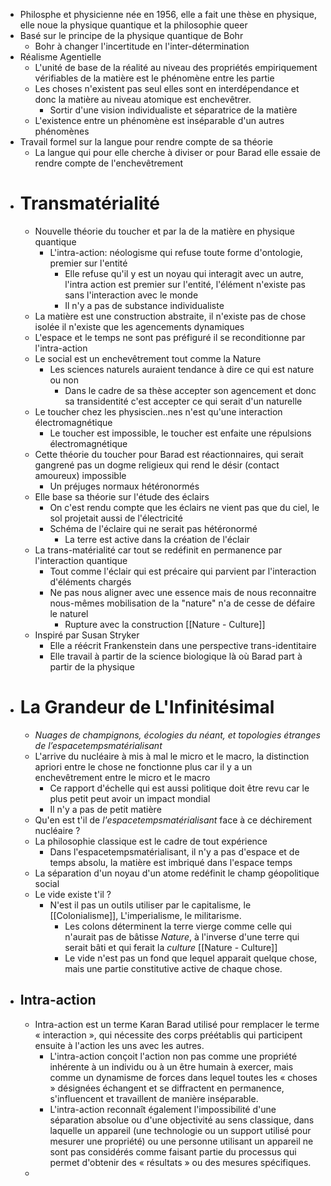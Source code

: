 - Philosphe et physicienne née en 1956, elle a fait une thèse en physique, elle noue la physique quantique et la philosophie queer
- Basé sur le principe de la physique quantique de Bohr
	- Bohr à changer l'incertitude en l'inter-détermination
- Réalisme Agentielle
	- L'unité de base de la réalité au niveau des propriétés empiriquement vérifiables de la matière est le phénomène entre les partie
	- Les choses n'existent pas seul elles sont en interdépendance et donc la matière au niveau atomique est enchevêtrer.
		- Sortir d'une vision individualiste et séparatrice de la matière
	- L'existence entre un phénomène est inséparable d'un autres phénomènes
- Travail formel sur la langue pour rendre compte de sa théorie
	- La langue qui pour elle cherche à diviser or pour Barad elle essaie de rendre compte de l'enchevêtrement
- # Transmatérialité
	- Nouvelle théorie du toucher et par la de la matière en physique quantique
		- L'intra-action: néologisme qui refuse toute forme d'ontologie, premier sur l'entité
			- Elle refuse qu'il y est un noyau qui interagit avec un autre, l'intra action est premier sur l'entité, l'élément n'existe pas sans l'interaction avec le monde
			- Il n'y a pas de substance individualiste
	- La matière est une construction abstraite, il n'existe pas de chose isolée il n'existe que les agencements dynamiques
	- L'espace et le temps ne sont pas préfiguré il se reconditionne par l'intra-action
	- Le social est un enchevêtrement tout comme la Nature
		- Les sciences naturels auraient tendance à dire ce qui est nature ou non
			- Dans le cadre de sa thèse accepter son agencement et donc sa transidentité c'est accepter ce qui serait d'un naturelle
	- Le toucher chez les physiscien..nes n'est qu'une interaction électromagnétique
		- Le toucher est impossible, le toucher est enfaite une répulsions électromagnétique
	- Cette théorie du toucher pour Barad est réactionnaires, qui serait gangrené pas un dogme religieux qui rend le désir (contact amoureux) impossible
		- Un préjuges normaux hétéronormés
	- Elle base sa théorie sur l'étude des éclairs
		- On c'est rendu compte que les éclairs ne vient pas que du ciel, le sol projetait aussi de l'électricité
		- Schéma de l'éclaire qui ne serait pas hétéronormé
			- La terre est active dans la création de l'éclair
	- La trans-matérialité car tout se redéfinit en permanence par l'interaction quantique
		- Tout comme l'éclair qui est précaire qui parvient par l'interaction d'éléments chargés
		- Ne pas nous aligner avec une essence mais de nous reconnaitre nous-mêmes mobilisation de la "nature" n'a de cesse de défaire le naturel
			- Rupture avec la construction [[Nature - Culture]]
	- Inspiré par Susan Stryker
		- Elle a réécrit Frankenstein dans une perspective trans-identitaire
		- Elle travail à partir de la science biologique là où Barad part à partir de la physique
- # La Grandeur de L'Infinitésimal
	- *Nuages de champignons, écologies du néant, et topologies étranges de l’espacetempsmatérialisant*
	- L'arrive du nucléaire à mis à mal le micro et le macro, la distinction apriori entre le chose ne fonctionne plus car il y a un enchevêtrement entre le micro et le macro
		- Ce rapport d'échelle qui est aussi politique doit être revu car le plus petit peut avoir un impact mondial
		- Il n'y a pas de petit matière
	- Qu'en est t'il de *l'espacetempsmatérialisant* face à ce déchirement nucléaire ?
	- La philosophie classique est le cadre de tout expérience
		- Dans l'espacetempsmatérialisant, il n'y a pas d'espace et de temps absolu, la matière est imbriqué dans l'espace temps
	- La séparation d'un noyau d'un atome redéfinit le champ géopolitique social
	- Le vide existe t'il ?
		- N'est il pas un outils utiliser par le capitalisme, le [[Colonialisme]], L'imperialisme, le militarisme.
			- Les colons déterminent la terre vierge comme celle qui n'aurait pas de bâtisse *Nature*, à l'inverse d'une terre qui serait bâti et qui ferait la *culture* [[Nature - Culture]]
			- Le vide n'est pas un fond que lequel apparait quelque chose, mais une partie constitutive active de chaque chose.
- ## Intra-action
	- Intra-action est un terme Karan Barad utilisé pour remplacer le terme « interaction », qui nécessite des corps préétablis qui participent ensuite à l'action les uns avec les autres.
		- L'intra-action conçoit l'action non pas comme une propriété inhérente à un individu ou à un être humain à exercer, mais comme un dynamisme de forces dans lequel toutes les « choses » désignées échangent et se diffractent en permanence, s'influencent et travaillent de manière inséparable.
		- L'intra-action reconnaît également l'impossibilité d'une séparation absolue ou d'une objectivité au sens classique, dans laquelle un appareil (une technologie ou un support utilisé pour mesurer une propriété) ou une personne utilisant un appareil ne sont pas considérés comme faisant partie du processus qui permet d'obtenir des « résultats » ou des mesures spécifiques.
	-